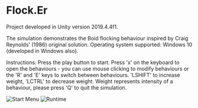 # Flock.Er

Project developed in Unity version 2019.4.4f1. 

The simulation demonstrates the Boid flocking behaviour inspired by Craig Reynolds' (1986) original solution. Operating system supported: Windows 10 (developed in Windows also).

Instructions:
Press the play button to start. Press 'x' on the keyboard to open the behaviours - you can use mouse clicking to modify behaviours or the 'R' and 'E' keys to switch between behaviours. 'LSHIFT' to increase weight, 'LCTRL' to decrease weight. Weight represents intensity of a behaviour, please press 'Q' to quit the simulation. 

![Start Menu](https://raw.githubusercontent.com/DominikWas/Flock.Er/main/Images/StartMenu.png)
![Runtime](https://raw.githubusercontent.com/DominikWas/Flock.Er/main/Images/Runtime.png)
